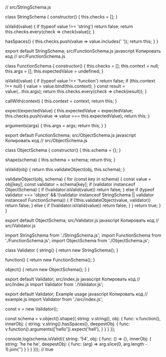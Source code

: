 // src/StringSchema.js

class StringSchema {
  constructor() {
    this.checks = [];
  }

  isValid(value) {
    if (typeof value !== 'string') return false;
    return this.checks.every(check => check(value));
  }

  hasSpaces() {
    this.checks.push(value => value.includes(' '));
    return this;
  }
}

export default StringSchema;
src/FunctionSchema.js
javascript
Копировать код
// src/FunctionSchema.js

class FunctionSchema {
  constructor() {
    this.checks = [];
    this.context = null;
    this.args = [];
    this.expectedValue = undefined;
  }

  isValid(value) {
    if (typeof value !== 'function') return false;
    if (this.context !== null) {
      value = value.bind(this.context);
    }
    const result = value(...this.args);
    return this.checks.every(check => check(result));
  }

  callWith(context) {
    this.context = context;
    return this;
  }

  expect(expectedValue) {
    this.expectedValue = expectedValue;
    this.checks.push(value => value === this.expectedValue);
    return this;
  }

  arguments(args) {
    this.args = args;
    return this;
  }
}

export default FunctionSchema;
src/ObjectSchema.js
javascript
Копировать код
// src/ObjectSchema.js

class ObjectSchema {
  constructor() {
    this.schema = {};
  }

  shape(schema) {
    this.schema = schema;
    return this;
  }

  isValid(obj) {
    return this.validateObject(obj, this.schema);
  }

  validateObject(obj, schema) {
    for (const key in schema) {
      const value = obj[key];
      const validator = schema[key];
      if (validator instanceof ObjectSchema) {
        if (!validator.isValid(value)) return false;
      } else if (typeof validator === 'object' && !(validator instanceof StringSchema || validator instanceof FunctionSchema)) {
        if (!this.validateObject(value, validator)) return false;
      } else {
        if (!validator.isValid(value)) return false;
      }
    }
    return true;
  }
}

export default ObjectSchema;
src/Validator.js
javascript
Копировать код
// src/Validator.js

import StringSchema from './StringSchema.js';
import FunctionSchema from './FunctionSchema.js';
import ObjectSchema from './ObjectSchema.js';

class Validator {
  string() {
    return new StringSchema();
  }

  function() {
    return new FunctionSchema();
  }

  object() {
    return new ObjectSchema();
  }
}

export default Validator;
src/index.js
javascript
Копировать код
// src/index.js
import Validator from './Validator.js';

export default Validator;
Example usage
javascript
Копировать код
// example.js
import Validator from './src/index.js';

const v = new Validator();

const schema = v.object().shape({
  string: v.string(),
  obj: {
    func: v.function(),
    innerObj: {
      string: v.string().hasSpaces(),
      deepestObj: {
        func: v.function().arguments(['hello']).expect('hell'),
      }
    }
  }
});

console.log(schema.isValid({
  string: '54',
  obj: {
    func: () => {},
    innerObj: {
      string: 'he he he',
      deepestObj: {
        func: (arg) => arg.slice(0, arg.length - 1).join('')
      }
    }
  }
})); // true
